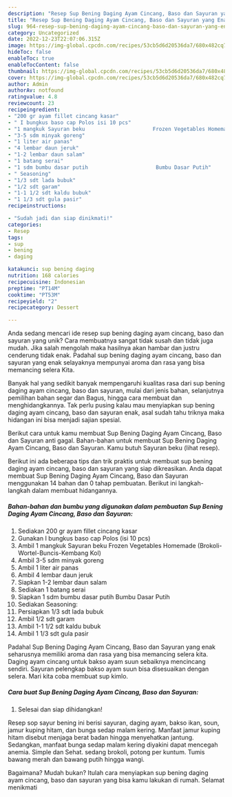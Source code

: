 ```yaml
---
description: "Resep Sup Bening Daging Ayam Cincang, Baso dan Sayuran yang Enak"
title: "Resep Sup Bening Daging Ayam Cincang, Baso dan Sayuran yang Enak"
slug: 964-resep-sup-bening-daging-ayam-cincang-baso-dan-sayuran-yang-enak
category: Uncategorized
date: 2022-12-23T22:07:06.315Z
image: https://img-global.cpcdn.com/recipes/53cb5d6d20536da7/680x482cq70/sup-bening-daging-ayam-cincang-baso-dan-sayuran-foto-resep-utama.jpg
hideToc: false
enableToc: true
enableTocContent: false
thumbnail: https://img-global.cpcdn.com/recipes/53cb5d6d20536da7/680x482cq70/sup-bening-daging-ayam-cincang-baso-dan-sayuran-foto-resep-utama.jpg
cover: https://img-global.cpcdn.com/recipes/53cb5d6d20536da7/680x482cq70/sup-bening-daging-ayam-cincang-baso-dan-sayuran-foto-resep-utama.jpg
author: Admin
authorAv: notfound
ratingvalue: 4.8
reviewcount: 23
recipeingredient:
- "200 gr ayam fillet cincang kasar"
- " I bungkus baso cap Polos isi 10 pcs"
- "1 mangkuk Sayuran beku                      Frozen Vegetables Homemade BrokoliWortelBuncisKembang Kol"
- "3-5 sdm minyak goreng"
- "1 liter air panas"
- "4 lembar daun jeruk"
- "1-2 lembar daun salam"
- "1 batang serai"
- "1 sdm bumbu dasar putih                      Bumbu Dasar Putih"
- " Seasoning"
- "1/3 sdt lada bubuk"
- "1/2 sdt garam"
- "1-1 1/2 sdt kaldu bubuk"
- "1 1/3 sdt gula pasir"
recipeinstructions:

- "Sudah jadi dan siap dinikmati!"
categories:
- Resep
tags:
- sup
- bening
- daging

katakunci: sup bening daging 
nutrition: 168 calories
recipecuisine: Indonesian
preptime: "PT14M"
cooktime: "PT53M"
recipeyield: "2"
recipecategory: Dessert

---
```





Anda sedang mencari ide resep sup bening daging ayam cincang, baso dan sayuran yang unik? Cara membuatnya sangat tidak susah dan tidak juga mudah. Jika salah mengolah maka hasilnya akan hambar dan justru cenderung tidak enak. Padahal sup bening daging ayam cincang, baso dan sayuran yang enak selayaknya mempunyai aroma dan rasa yang bisa memancing selera Kita.





Banyak hal yang sedikit banyak mempengaruhi kualitas rasa dari sup bening daging ayam cincang, baso dan sayuran, mulai dari jenis bahan, selanjutnya pemilihan bahan segar dan Bagus, hingga cara membuat dan menghidangkannya. Tak perlu pusing kalau mau menyiapkan sup bening daging ayam cincang, baso dan sayuran enak,      asal sudah tahu triknya maka hidangan ini bisa menjadi sajian spesial.














Berikut cara untuk kamu membuat Sup Bening Daging Ayam Cincang, Baso dan Sayuran anti gagal. Bahan-bahan untuk membuat Sup Bening Daging Ayam Cincang, Baso dan Sayuran. Kamu butuh Sayuran beku (lihat resep).






Berikut ini ada beberapa tips dan trik praktis untuk membuat sup bening daging ayam cincang, baso dan sayuran yang siap dikreasikan. Anda dapat membuat Sup Bening Daging Ayam Cincang, Baso dan Sayuran menggunakan 14 bahan dan 0 tahap pembuatan. Berikut ini langkah-langkah dalam membuat hidangannya.

<!--inarticleads1-->

##### Bahan-bahan dan bumbu yang digunakan dalam pembuatan Sup Bening Daging Ayam Cincang, Baso dan Sayuran:

1. Sediakan 200 gr ayam fillet cincang kasar
1. Gunakan  I bungkus baso cap Polos (isi 10 pcs)
1. Ambil 1 mangkuk Sayuran beku                      Frozen Vegetables Homemade (Brokoli-Wortel-Buncis-Kembang Kol)
1. Ambil 3-5 sdm minyak goreng
1. Ambil 1 liter air panas
1. Ambil 4 lembar daun jeruk
1. Siapkan 1-2 lembar daun salam
1. Sediakan 1 batang serai
1. Siapkan 1 sdm bumbu dasar putih                      Bumbu Dasar Putih
1. Sediakan  Seasoning:
1. Persiapkan 1/3 sdt lada bubuk
1. Ambil 1/2 sdt garam
1. Ambil 1-1 1/2 sdt kaldu bubuk
1. Ambil 1 1/3 sdt gula pasir


Padahal Sup Bening Daging Ayam Cincang, Baso dan Sayuran yang enak seharusnya memiliki aroma dan rasa yang bisa memancing selera kita. Daging ayam cincang untuk bakso ayam suun sebaiknya mencincang sendiri. Sayuran pelengkap bakso ayam suun bisa disesuaikan dengan selera. Mari kita coba membuat sup kimlo. 

<!--inarticleads2-->

##### Cara buat Sup Bening Daging Ayam Cincang, Baso dan Sayuran:


1. Selesai dan siap dihidangkan!

Resep sop sayur bening ini berisi sayuran, daging ayam, bakso ikan, soun, jamur kuping hitam, dan bunga sedap malam kering. Manfaat jamur kuping hitam disebut menjaga berat badan hingga menyehatkan jantung. Sedangkan, manfaat bunga sedap malam kering diyakini dapat mencegah anemia. Simple dan Sehat. sedang brokoli, potong per kuntum. Tumis bawang merah dan bawang putih hingga wangi. 

Bagaimana? Mudah bukan? Itulah cara menyiapkan sup bening daging ayam cincang, baso dan sayuran yang bisa kamu lakukan di rumah. Selamat menikmati
